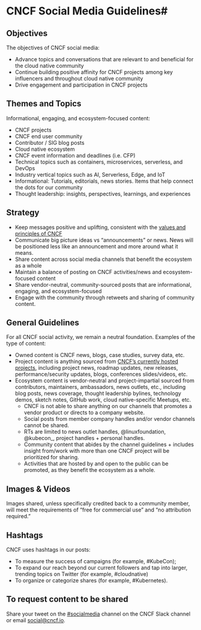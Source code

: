 # CNCF Social Media Guidelines#

## Objectives ##
The objectives of CNCF social media:
* Advance topics and conversations that are relevant to and beneficial for the cloud native community
* Continue building positive affinity for CNCF projects among key influencers and throughout cloud native community
* Drive engagement and participation in CNCF projects

## Themes and Topics ##
Informational, engaging, and ecosystem-focused content:
* CNCF projects
* CNCF end user community
* Contributor / SIG blog posts
* Cloud native ecosystem
* CNCF event information and deadlines (i.e. CFP)
* Technical topics such as containers, microservices, serverless, and DevOps
* Industry vertical topics such as AI, Serverless, Edge, and IoT 
* Informational: Tutorials, editorials, news stories. Items that help connect the dots for our community
* Thought leadership: insights, perspectives, learnings, and experiences 

## Strategy ##
* Keep messages positive and uplifting, consistent with the [values and principles of CNCF](https://github.com/cncf/foundation/blob/master/charter.md)
* Communicate big picture ideas vs “announcements” or news. News will be positioned less like an announcement and more around what it means.
* Share content across social media channels that benefit the ecosystem as a whole
* Maintain a balance of posting on CNCF activities/news and ecosystem-focused content 
* Share vendor-neutral, community-sourced posts that are informational, engaging, and ecosystem-focused
* Engage with the community through retweets and sharing of community content.

## General Guidelines ##

For all CNCF social activity, we remain a neutral foundation. Examples of the type of content:
* Owned content is CNCF news, blogs, case studies, survey data, etc.
* Project content is anything sourced from [CNCF’s currently hosted projects](https://www.cncf.io/projects/), including project news, roadmap updates, new releases, performance/security updates, blogs, conferences slides/videos, etc.
* Ecosystem content is vendor-neutral and project-impartial sourced from contributors, maintainers, ambassadors, news outlets, etc., including blog posts, news coverage, thought leadership bylines, technology demos, sketch notes, GitHub work, cloud native-specific Meetups, etc.
  * CNCF is not able to share anything on our channels that promotes a vendor product or directs to a company website. 
  * Social posts from member company handles and/or vendor channels cannot be shared.
  * RTs are limited to news outlet handles, @linuxfoundation, @kubecon_, project handles + personal handles.
  * Community content that abides by the channel guidelines + includes insight from/work with more than one CNCF project will be prioritized for sharing. 
  * Activities that are hosted by and open to the public can be promoted, as they benefit the ecosystem as a whole. 

## Images & Videos ##
Images shared, unless specifically credited back to a community member, will meet the requirements of “free for commercial use” and “no attribution required.”

## Hashtags ##
CNCF uses hashtags in our posts:
* To measure the success of campaigns (for example, #KubeCon);
* To expand our reach beyond our current followers and tap into larger, trending topics on Twitter (for example, #cloudnative)
* To organize or categorize shares (for example, #Kubernetes).

## To request content to be shared ##
Share your tweet on the [#socialmedia](https://app.slack.com/client/T08PSQ7BQ/C12MRQ97A) channel on the CNCF Slack channel or email social@cncf.io.

